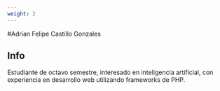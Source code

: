 ```yaml
---
weight: 2
---
```



#Adrian Felipe Castillo Gonzales

## Info

Estudiante de octavo semestre, interesado en inteligencia artificial, con experiencia en desarrollo web utilizando frameworks de PHP.